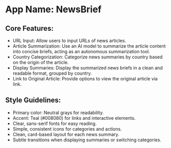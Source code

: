 # **App Name**: NewsBrief

## Core Features:

- URL Input: Allow users to input URLs of news articles.
- Article Summarization: Use an AI model to summarize the article content into concise briefs, acting as an autonomous summarization tool.
- Country Categorization: Categorize news summaries by country based on the origin of the article.
- Display Summaries: Display the summarized news briefs in a clean and readable format, grouped by country.
- Link to Original Article: Provide options to view the original article via link.

## Style Guidelines:

- Primary color: Neutral grays for readability.
- Accent: Teal (#008080) for links and interactive elements.
- Clear, sans-serif fonts for easy reading.
- Simple, consistent icons for categories and actions.
- Clean, card-based layout for each news summary.
- Subtle transitions when displaying summaries or switching categories.